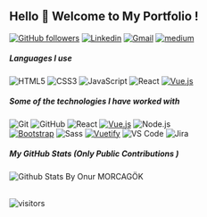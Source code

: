 ## Hello 👋 Welcome to My Portfolio !  

[![GitHub followers](https://img.shields.io/github/followers/onurmorcagok.svg?style=social&label=Follow&maxAge=2592000)](https://github.com/onurmorcagok?tab=followers)
[![Linkedin](https://img.shields.io/badge/-LinkedIn-blue?style=flat&logo=Linkedin&logoColor=white)](https://www.linkedin.com/in/onurmorcagok/)
[![Gmail](https://img.shields.io/badge/-Gmail-c14438?style=flat&logo=Gmail&logoColor=white)](mailto:onurmorcagok@gmail.com)
[![medium](https://aleen42.github.io/badges/src/medium.svg)](https://medium.com/@onurmorcagok)

##### Languages I use

![HTML5](https://img.shields.io/badge/-HTML5-222222?style=flat&logo=html5)
![CSS3](https://img.shields.io/badge/-CSS3-222222?style=flat&logo=html5)
![JavaScript](https://img.shields.io/badge/-JavaScript-222222?style=flat&logo=javascript)
![React](https://img.shields.io/badge/-React-222222?style=flat&logo=React&logoColor=61DAFB)
[![Vue.js](https://img.shields.io/badge/-Vuejs-222222?style=flat&logo=vue.js&link=https://github.com/onurmorcagok/)](https://github.com/onurmorcagok/)

##### Some of the technologies I have worked with

![Git](https://img.shields.io/badge/-Git-222222?style=flat&logo=git&logoColor=F05032)
![GitHub](https://img.shields.io/badge/-GitHub-222222?style=flat&logo=github&logoColor=181717)
![React](https://img.shields.io/badge/-React-222222?style=flat&logo=React&logoColor=61DAFB)
[![Vue.js](https://img.shields.io/badge/-Vuejs-222222?style=flat&logo=vue.js&link=https://github.com/onurmorcagok/)](https://github.com/onurmorcagok/)
![Node.js](https://img.shields.io/badge/-Node.js-222222?style=flat&logo=node.js&logoColor=339933)
<br/>
[![Bootstrap](https://img.shields.io/badge/-Bootstrap-563D7C?style=flat&logo=bootstrap&link=https://github.com/onurmorcagok/)](https://github.com/onurmorcagok/)
![Sass](https://img.shields.io/badge/-Sass-%23CC6699?style=flat&logo=sass&logoColor=ffffff)
[![Vuetify](https://img.shields.io/badge/-Vuetify-02f161?style=flat&logo=vuetify&link=https://github.com/onurmorcagok/)](https://github.com/onurmorcagok/)
![VS Code](http://img.shields.io/badge/-VS%20Code-007ACC?style=flat&logo=visual-studio-code&logoColor=ffffff)
![Jira](https://img.shields.io/badge/-Jira-222222?style=flat&logo=jira-software&logoColor=white&logoColor=0052CC)


##### My GitHub Stats (Only Public Contributions )
  
  ![Github Stats By Onur MORCAGÖK](https://github-readme-stats.vercel.app/api?username=onurmorcagok&show_icons=true&title_color=fff&icon_color=79ff97&text_color=9f9f9f&bg_color=151515)  
</br>

![visitors](https://visitor-badge.laobi.icu/badge?page_id=onurmorcagok)
